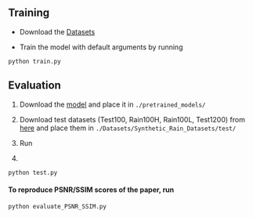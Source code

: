 
## Training
- Download the [Datasets](Datasets/README.md)

- Train the model with default arguments by running

```
python train.py
```


## Evaluation

1. Download the [model](https://drive.google.com/drive/folders/1y4BEX7LagtXVO98ZItSbJJl7WWM3gnbD?usp=share_link) and place it in `./pretrained_models/`

2. Download test datasets (Test100, Rain100H, Rain100L, Test1200) from [here](https://drive.google.com/drive/folders/1PDWggNh8ylevFmrjo-JEvlmqsDlWWvZs?usp=sharing) and place them in `./Datasets/Synthetic_Rain_Datasets/test/`

3. Run
4. 
```
python test.py
```

#### To reproduce PSNR/SSIM scores of the paper, run

```
python evaluate_PSNR_SSIM.py
```
